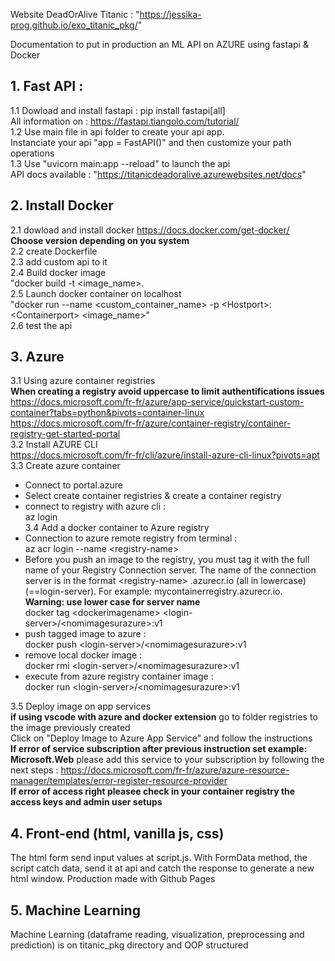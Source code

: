 Website DeadOrAlive Titanic : "https://jessika-prog.github.io/exo_titanic_pkg/"

Documentation to put in production an ML API on AZURE using fastapi & Docker


## 1. Fast API :

1.1 Dowload and install fastapi : pip install fastapi[all]    
All information on : https://fastapi.tiangolo.com/tutorial/    
1.2 Use main file in api folder to create your api app.    
Instanciate your api "app = FastAPI()" and then customize your path operations        
1.3 Use "uvicorn main:app --reload" to launch the api        
API docs available : "https://titanicdeadoralive.azurewebsites.net/docs"        


## 2. Install Docker

2.1 dowload and install docker https://docs.docker.com/get-docker/          
__Choose version depending on you system__    
2.2 create Dockerfile       
2.3 add custom api to it   
2.4 Build docker image      
"docker build -t  \<image_name\>.    
2.5 Launch docker container on localhost        
"docker run --name \<custom_container_name\> -p \<Hostport\>:\<Containerport\> \<image_name\>"      
2.6 test the api   

## 3. Azure
3.1 Using azure container registries     
 **When creating a registry avoid uppercase to limit authentifications issues**        
https://docs.microsoft.com/fr-fr/azure/app-service/quickstart-custom-container?tabs=python&pivots=container-linux     
https://docs.microsoft.com/fr-fr/azure/container-registry/container-registry-get-started-portal    
3.2 Install  AZURE CLI   
https://docs.microsoft.com/fr-fr/cli/azure/install-azure-cli-linux?pivots=apt    
3.3 Create azure container       
 * Connect to portal.azure         
 * Select create container registries & create a container registry       
 * connect to registry with azure cli :       
 az login       
 3.4 Add a docker container to Azure registry  
 * Connection to azure remote registry from terminal :     
 az acr login --name \<registry-name\>    
 * Before you push an image to the registry, you must tag it with the full name of your Registry Connection server. The name of the connection server is in the format \<registry-name\> .azurecr.io (all in lowercase)(==login-server). For example: mycontainerregistry.azurecr.io.  
 **Warning: use lower case for server name**  
 docker tag \<dockerimagename\> \<login-server\>/\<nomimagesurazure\>:v1   
 * push tagged image to azure  :        
docker push \<login-server\>/\<nomimagesurazure\>:v1      
* remove local docker image :    
docker rmi \<login-server\>/\<nomimagesurazure\>:v1    
* execute from azure registry container image :    
docker run \<login-server\>/\<nomimagesurazure\>:v1    

3.5 Deploy image on app services      
**if using vscode with azure and docker extension** go to folder registries to the image previously created    
Click on "Deploy Image to Azure App Service" and follow the instructions     
**If error of service subscription after previous instruction set example: Microsoft.Web** please add this service to your subscription by following the next steps : 
 https://docs.microsoft.com/fr-fr/azure/azure-resource-manager/templates/error-register-resource-provider     
 **If error of access right pleasee check in your container registry the access keys and admin user setups**    

## 4. Front-end (html, vanilla js, css)
The html form send input values at script.js. With FormData method, the script catch data, send it at api and catch the response to generate a new html window.
Production made with Github Pages

## 5. Machine Learning
Machine Learning (dataframe reading, visualization, preprocessing and prediction) is on titanic_pkg directory and OOP structured

